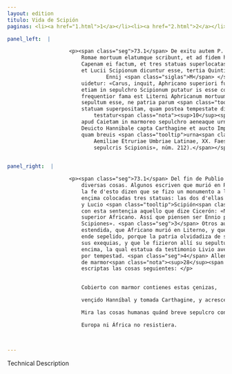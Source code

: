 ```yaml
---
layout: edition
titulo: Vida de Scipión
paginas: <li><a href="1.html">1</a></li><li><a href="2.html">2</a></li><li><a href="3.html">3</a></li><li><a href="4.html">4</a></li><li><a href="5.html">5</a></li><li><a href="6.html">6</a></li><li><a href="7.html">7</a></li><li><a href="8.html">8</a></li><li><a href="9.html">9</a></li><li><a href="10.html">10</a></li><li><a href="11.html">11</a></li><li><a href="12.html">12</a></li><li><a href="13.html">13</a></li><li><a href="14.html">14</a></li><li><a href="15.html">15</a></li><li><a href="16.html">16</a></li><li><a href="17.html">17</a></li><li><a href="18.html">18</a></li><li><a href="19.html">19</a></li><li><a href="20.html">20</a></li><li><a href="21.html">21</a></li><li><a href="22.html">22</a></li><li><a href="23.html">23</a></li><li><a href="24.html">24</a></li><li><a href="25.html">25</a></li><li><a href="26.html">26</a></li><li><a href="27.html">27</a></li><li><a href="28.html">28</a></li><li><a href="29.html">29</a></li><li><a href="30.html">30</a></li><li><a href="31.html">31</a></li><li><a href="32.html">32</a></li><li><a href="33.html">33</a></li><li><a href="34.html">34</a></li><li><a href="35.html">35</a></li><li><a href="36.html">36</a></li><li><a href="37.html">37</a></li><li><a href="38.html">38</a></li><li><a href="39.html">39</a></li><li><a href="40.html">40</a></li><li><a href="41.html">41</a></li><li><a href="42.html">42</a></li><li><a href="43.html">43</a></li><li><a href="44.html">44</a></li><li><a href="45.html">45</a></li><li><a href="46.html">46</a></li><li><a href="47.html">47</a></li><li><a href="48.html">48</a></li><li><a href="49.html">49</a></li><li><a href="50.html">50</a></li><li><a href="51.html">51</a></li><li><a href="52.html">52</a></li><li><a href="53.html">53</a></li><li><a href="54.html">54</a></li><li><a href="55.html">55</a></li><li><a href="56.html">56</a></li><li><a href="57.html">57</a></li><li><a href="58.html">58</a></li><li><a href="59.html">59</a></li><li><a href="60.html">60</a></li><li><a href="61.html">61</a></li><li><a href="62.html">62</a></li><li><a href="63.html">63</a></li><li><a href="64.html">64</a></li><li><a href="65.html">65</a></li><li><a href="66.html">66</a></li><li><a href="67.html">67</a></li><li><a href="68.html">68</a></li><li><a href="69.html">69</a></li><li><a href="70.html">70</a></li><li><a href="71.html">71</a></li><li><a href="72.html">72</a></li><li><a href="73.html">73</a></li><li><a href="74.html">74</a></li>

panel_left:  |

                    <p><span class="seg">73.1</span> De exitu autem P. Scipionis uaria scriptores tradidere. Alii
                        Romae mortuum elatumque scribunt, et ad fidem huius rei monumentum ad portam
                        Capenam ei factum, et tres statuas superlocatas ferunt, quarum duae Publii
                        et Lucii Scipionum dicuntur esse, tertia Quinti <span class="tooltip">Ennii<span class="tooltiptext"><span class="corr">Emilij</span> 
                                Ennij <span class="siglas">M</span> </span></span> poetae. <span class="seg">2</span> Huic sententiae illud Ciceronis conuenire
                        uidetur: «Carus, inquit, Aphricano superiori fuit noster Ennius. Itaque
                        etiam in sepulchro Scipionum putatur is esse constitutus»<span class="nota"><sup>9</sup><span class="texto_nota">Cicerón, Arch. XXII.</span></span>. <span class="seg">3</span> Alii auctores sunt et
                        frequentior fama est Literni Aphricanum mortuum, ibique ex sua institutione
                        sepultum esse, ne patria parum <span class="tooltip">memor<span class="tooltiptext">immemor <span class="siglas">U</span> </span></span> beneficiorum suum funus celebraret, monumentumque ei factum ac
                        statuam superpositam, quam postea tempestate disiectam Liuius se uidisse
                            testatur<span class="nota"><sup>10</sup><span class="texto_nota">Livio XXXVIII, 56.</span></span>. <span class="seg">4</span> Praeterea
                        apud Caietam in marmoreo sepulchro aeneaque urna haec inscripta reperiuntur:
                        Deuicto Hannibale capta Carthagine et aucto Imperio hos cineres marmore <span class="tooltip">tectus<span class="tooltiptext">tectos <span class="siglas">E F M N P R S r</span> tectus <span class="siglas">W</span> </span></span> habes Cui non Europa non obstitit Aphrica quondam Respice res hominum
                        quam breuis <span class="tooltip">urna<span class="tooltiptext">urua <span class="siglas">G v</span> </span></span> premit<span class="nota"><sup>11</sup><span class="texto_nota">Corpus Inscriptiorum Latinarum: Inscriptiones
                            Aemiliae Etruriae Umbriae Latinae, XX. Faesulae, p. 28 («Epigramma in
                            sepulcris Scipionis», núm. 212).</span></span>. </p>
                

panel_right:  |

                    <p><span class="seg">73.1</span> Del fin de Publio Scipión escriveron los historiadores
                        diversas cosas. Algunos escriven que murió en Roma y ende sepultado, y para
                        la fe d'esto dizen que se fizo un monumento a la puerta Capena y que estavan
                        ençima colocadas tres statuas: las dos d'ellas dizían que fuessen de Publio
                        y Lucio <span class="tooltip">Scipión<span class="tooltiptext">Scipiona  </span></span>, y la terçera de Quinto Ennio poeta. <span class="seg">2</span> Pareçe conformarse
                        con esta sentençia aquello que dize Cicerón: «Nuestro Ennio fue amado del
                        superior Africano. Assí que piensen ser Ennio puesto en el sepulcro de los
                        Scipiones». <span class="seg">3</span> Otros auctores hay, y esta es la fama más
                        estendida, que Africano murió en Literno, y que segund su determinaçión fue
                        ende sepelido, porque la patria olvidadiza de sus benefiçios no çelebrasse
                        sus exequias, y que le fizieron allí su sepultura con una estatua puesta
                        encima, la qual estatua da testimonio Livio aver él visto después derribada
                        por tempestad. <span class="seg">4</span> Allende d'esto, çerca de Gayeta, en un sepulcro
                        de marmor<span class="nota"><sup>28</sup><span class="texto_nota">P. omite el lat. aenea urna.</span></span> se fallan
                        escriptas las cosas seguientes: </p>

                    
                        Cobierto con marmor contienes estas çenizas, 

                        vençido Hanníbal y tomada Carthagine, y acrescentado el imperio. 

                        Mira las cosas humanas quánd breve sepulcro contiene al que ya 

                        Europa ni África no resistiera. 
                    
                

---
```


Technical Description 